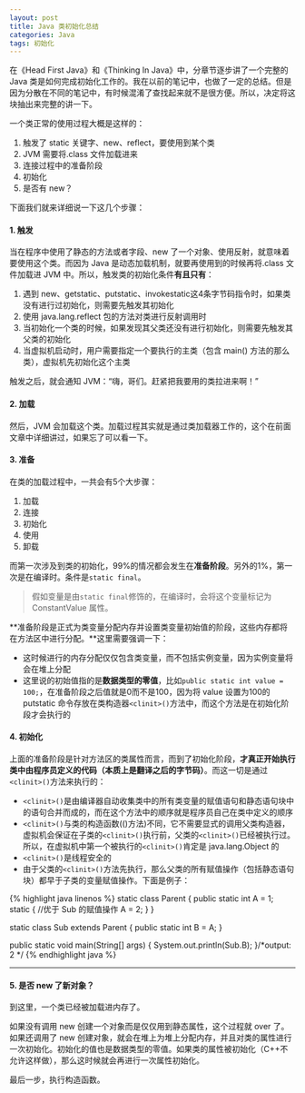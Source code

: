 ```yaml
---
layout: post
title: Java 类初始化总结
categories: Java
tags: 初始化
---
```


在《Head First Java》和《Thinking In Java》中，分章节逐步讲了一个完整的 Java 类是如何完成初始化工作的。我在以前的笔记中，也做了一定的总结。但是因为分散在不同的笔记中，有时候混淆了查找起来就不是很方便。所以，决定将这块抽出来完整的讲一下。

一个类正常的使用过程大概是这样的：

1. 触发了 static 关键字、new、reflect，要使用到某个类
2. JVM 需要将.class 文件加载进来
3. 连接过程中的准备阶段
4. 初始化
5. 是否有 new？

下面我们就来详细说一下这几个步骤：

#### 1. 触发

当在程序中使用了静态的方法或者字段、new 了一个对象、使用反射，就意味着要使用这个类。而因为 Java 是动态加载机制，就要再使用到的时候再将.class 文件加载进 JVM 中。所以，触发类的初始化条件**有且只有**：

1. 遇到 new、getstatic、putstatic、invokestatic这4条字节码指令时，如果类没有进行过初始化，则需要先触发其初始化
2. 使用 java.lang.reflect 包的方法对类进行反射调用时
3. 当初始化一个类的时候，如果发现其父类还没有进行初始化，则需要先触发其父类的初始化
4. 当虚拟机启动时，用户需要指定一个要执行的主类（包含 main() 方法的那么类），虚拟机先初始化这个主类

触发之后，就会通知 JVM：“嗨，哥们。赶紧把我要用的类拉进来啊！”

#### 2. 加载

然后，JVM 会加载这个类。加载过程其实就是通过类加载器工作的，这个在前面文章中详细讲过，如果忘了可以看一下。

#### 3. 准备

在类的加载过程中，一共会有5个大步骤：

1. 加载
2. 连接
3. 初始化
4. 使用
5. 卸载

而第一次涉及到类的初始化，99%的情况都会发生在**准备阶段**。另外的1%，第一次是在编译时。条件是`static final`。

> 假如变量是由`static final`修饰的，在编译时，会将这个变量标记为 ConstantValue 属性。

**准备阶段是正式为类变量分配内存并设置类变量初始值的阶段，这些内存都将在方法区中进行分配。**这里需要强调一下：

* 这时候进行的内存分配仅仅包含类变量，而不包括实例变量，因为实例变量将会在堆上分配
* 这里说的初始值指的是**数据类型的零值**，比如`public static int value = 100;`，在准备阶段之后值就是0而不是100，因为将 value 设置为100的 putstatic 命令存放在类构造器`<clinit>()`方法中，而这个方法是在初始化阶段才会执行的

#### 4. 初始化

上面的准备阶段是针对方法区的类属性而言，而到了初始化阶段，**才真正开始执行类中由程序员定义的代码（本质上是翻译之后的字节码）**。而这一切是通过`<clinit>()`方法来执行的：

* `<clinit>()`是由编译器自动收集类中的所有类变量的赋值语句和静态语句块中的语句合并而成的，而在这个方法中的顺序就是程序员自己在类中定义的顺序
* `<clinit>()`与类的构造函数(<init>()方法)不同，它不需要显式的调用父类构造器，虚拟机会保证在子类的`<clinit>()`执行前，父类的`<clinit>()`已经被执行过。所以，在虚拟机中第一个被执行的`<clinit>()`肯定是 java.lang.Object 的
* `<clinit>()`是线程安全的
* 由于父类的`<clinit>()`方法先执行，那么父类的所有赋值操作（包括静态语句块）都早于子类的变量赋值操作。下面是例子：

{% highlight java linenos %}
static class Parent {
	public static int A = 1;
	static { //优于 Sub 的赋值操作
		A = 2;
	}
}

static class Sub extends Parent {
	public static int B = A;
}

public static void main(String[] args) {
	System.out.println(Sub.B);
}/*output:
2
*/
{% endhighlight java %}

---

#### 5. 是否 new 了新对象？

到这里，一个类已经被加载进内存了。

如果没有调用 new 创建一个对象而是仅仅用到静态属性，这个过程就 over 了。如果还调用了 new 创建对象，就会在堆上为堆上分配内存，并且对类的属性进行一次初始化。初始化的值也是数据类型的零值。如果类的属性被初始化（C++不允许这样做），那么这时候就会再进行一次属性初始化。

最后一步，执行构造函数。